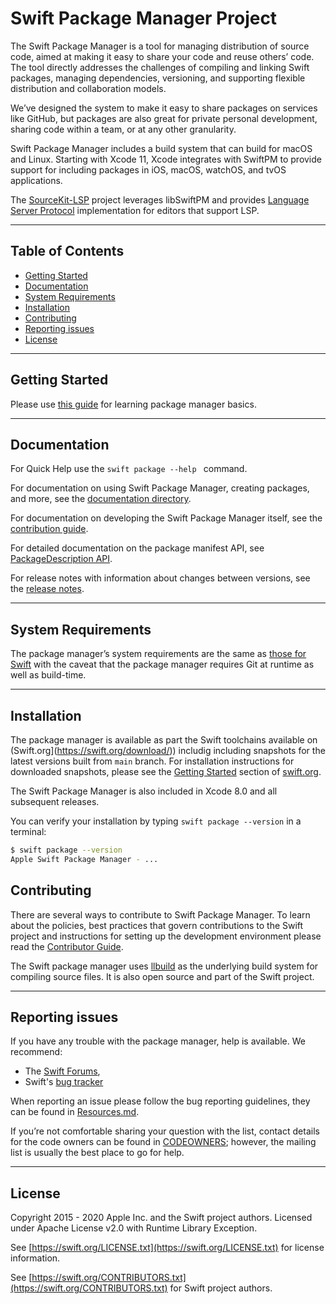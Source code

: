 # Swift Package Manager Project

The Swift Package Manager is a tool for managing distribution of source code, aimed at making it easy to share your code and reuse others’ code. The tool directly addresses the challenges of compiling and linking Swift packages, managing dependencies, versioning, and supporting flexible distribution and collaboration models.

We’ve designed the system to make it easy to share packages on services like GitHub, but packages are also great for private personal development, sharing code within a team, or at any other granularity.

Swift Package Manager includes a build system that can build for macOS and Linux. Starting with Xcode 11, Xcode integrates with SwiftPM to provide support for including packages in iOS, macOS, watchOS, and tvOS applications.

The [SourceKit-LSP](https://github.com/apple/sourcekit-lsp) project leverages libSwiftPM and provides [Language Server Protocol](https://langserver.org/) implementation for editors that support LSP.

---

## Table of Contents
* [Getting Started](#getting-started)
* [Documentation](#documentation)
* [System Requirements](#system-requirements)
* [Installation](#installation)
* [Contributing](#contributing)
* [Reporting issues](#reporting-issues)
* [License](#license)

---

## Getting Started

Please use [this guide](https://swift.org/getting-started/#using-the-package-manager) for learning package manager basics.

---

## Documentation

For Quick Help use the ```swift package --help ``` command.

For documentation on using Swift Package Manager, creating packages, and more, see the [documentation directory](Documentation).

For documentation on developing the Swift Package Manager itself, see the [contribution guide](CONTRIBUTING.md).

For detailed documentation on the package manifest API, see [PackageDescription API](https://docs.swift.org/package-manager/PackageDescription/index.html).

For release notes with information about changes between versions, see the [release notes](Documentation/ReleaseNotes).

---

## System Requirements

The package manager’s system requirements are the same as [those for Swift](https://github.com/apple/swift#system-requirements) with the caveat that the package manager requires Git at runtime as well as build-time.

---

## Installation

The package manager is available as part the Swift toolchains available on (Swift.org](https://swift.org/download/)) includig including snapshots for the latest versions built from `main` branch. For installation instructions for downloaded snapshots, please see the [Getting Started](https://swift.org/getting-started/#installing-swift) section of [swift.org](https://swift.org). 

The Swift Package Manager is also included in Xcode 8.0 and all subsequent releases.

You can verify your installation by typing `swift package --version` in a terminal:

```sh
$ swift package --version
Apple Swift Package Manager - ...
```

## Contributing

There are several ways to contribute to Swift Package Manager. To learn about the policies, best practices that govern contributions to the Swift project and instructions for setting up the development environment please read the [Contributor Guide](CONTRIBUTING.md).  

The Swift package manager uses [llbuild](https://github.com/apple/swift-llbuild) as the underlying build system for compiling source files. It is also open source and part of the Swift project.

---

## Reporting issues

If you have any trouble with the package manager, help is available. We recommend:

* The [Swift Forums](https://forums.swift.org/c/development/swiftpm/),
* Swift's [bug tracker](http://bugs.swift.org)

When reporting an issue please follow the bug reporting guidelines, they can be found in [Resources.md](./Documentation/Resources.md#reporting-a-good-swiftpm-bug).

If you’re not comfortable sharing your question with the list, contact details for the code owners can be found in [CODEOWNERS](CODEOWNERS); however, the mailing list is usually the best place to go for help.

---

## License

Copyright 2015 - 2020 Apple Inc. and the Swift project authors. Licensed under Apache License v2.0 with Runtime Library Exception.

See [https://swift.org/LICENSE.txt](https://swift.org/LICENSE.txt) for license information.

See [https://swift.org/CONTRIBUTORS.txt](https://swift.org/CONTRIBUTORS.txt) for Swift project authors.
